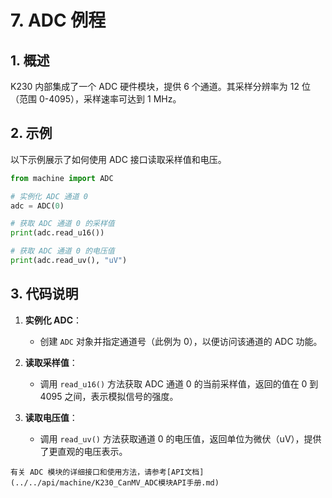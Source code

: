 # 7. ADC 例程

## 1. 概述

K230 内部集成了一个 ADC 硬件模块，提供 6 个通道。其采样分辨率为 12 位（范围 0-4095），采样速率可达到 1 MHz。

## 2. 示例

以下示例展示了如何使用 ADC 接口读取采样值和电压。

```python
from machine import ADC

# 实例化 ADC 通道 0
adc = ADC(0)

# 获取 ADC 通道 0 的采样值
print(adc.read_u16())

# 获取 ADC 通道 0 的电压值
print(adc.read_uv(), "uV")
```

## 3. 代码说明

1. **实例化 ADC**：
   - 创建 `ADC` 对象并指定通道号（此例为 0），以便访问该通道的 ADC 功能。

1. **读取采样值**：
   - 调用 `read_u16()` 方法获取 ADC 通道 0 的当前采样值，返回的值在 0 到 4095 之间，表示模拟信号的强度。

1. **读取电压值**：
   - 调用 `read_uv()` 方法获取通道 0 的电压值，返回单位为微伏（uV），提供了更直观的电压表示。

```{admonition} 提示
有关 ADC 模块的详细接口和使用方法，请参考[API文档](../../api/machine/K230_CanMV_ADC模块API手册.md)
```
